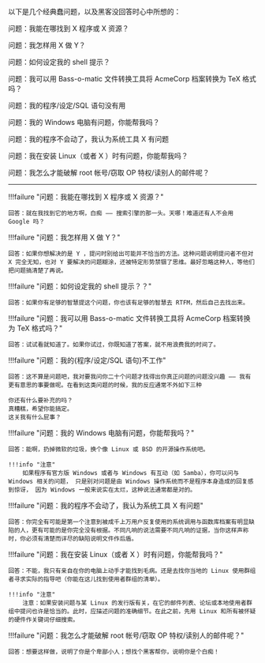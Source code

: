 以下是几个经典蠢问题，以及黑客没回答时心中所想的：

问题：我能在哪找到 X 程序或 X 资源？

问题：我怎样用 X 做 Y？

问题：如何设定我的 shell 提示？

问题：我可以用 Bass-o-matic 文件转换工具将 AcmeCorp 档案转换为 TeX 格式吗？

问题：我的程序/设定/SQL 语句没有用

问题：我的 Windows 电脑有问题，你能帮我吗？

问题：我的程序不会动了，我认为系统工具 X 有问题

问题：我在安装 Linux（或者 X ）时有问题，你能帮我吗？

问题：我怎么才能破解 root 帐号/窃取 OP 特权/读别人的邮件呢？

------

!!!failure "问题：我能在哪找到 X 程序或 X 资源？"

    回答：就在我找到它的地方啊，白痴 —— 搜索引擎的那一头。天哪！难道还有人不会用 Google 吗？

!!!failure "问题：我怎样用 X 做 Y？"

    回答：如果你想解决的是 Y ，提问时别给出可能并不恰当的方法。这种问题说明提问者不但对 X 完全无知，也对 Y 要解决的问题糊涂，还被特定形势禁锢了思维。最好忽略这种人，等他们把问题搞清楚了再说。

!!!failure "问题：如何设定我的 shell 提示？？"

    回答：如果你有足够的智慧提这个问题，你也该有足够的智慧去 RTFM，然后自己去找出来。

!!!failure "问题：我可以用 Bass-o-matic 文件转换工具将 AcmeCorp 档案转换为 TeX 格式吗？"

    回答：试试看就知道了。如果你试过，你既知道了答案，就不用浪费我的时间了。

!!!failure "问题：我的{程序/设定/SQL 语句}不工作"

    回答：这不算是问题吧，我对要我问你二十个问题才找得出你真正问题的问题没兴趣 —— 我有更有意思的事要做呢。在看到这类问题的时候，我的反应通常不外如下三种

    你还有什么要补充的吗？
    真糟糕，希望你能搞定。
    这关我有什么屁事？

!!!failure "问题：我的 Windows 电脑有问题，你能帮我吗？"

    回答：能啊，扔掉微软的垃圾，换个像 Linux 或 BSD 的开源操作系统吧。

    !!!info "注意"
        如果程序有官方版 Windows 或者与 Windows 有互动（如 Samba），你可以问与 Windows 相关的问题， 只是别对问题是由 Windows 操作系统而不是程序本身造成的回复感到惊讶， 因为 Windows 一般来说实在太烂，这种说法通常都是对的。

!!!failure "问题：我的程序不会动了，我认为系统工具 X 有问题"

    回答：你完全有可能是第一个注意到被成千上万用户反复使用的系统调用与函数库档案有明显缺陷的人，更有可能的是你完全没有根据。不同凡响的说法需要不同凡响的证据，当你这样声称时，你必须有清楚而详尽的缺陷说明文件作后盾。

!!!failure "问题：我在安装 Linux（或者 X ）时有问题，你能帮我吗？"

    回答：不能，我只有亲自在你的电脑上动手才能找到毛病。还是去找你当地的 Linux 使用群组者寻求实际的指导吧（你能在这儿找到使用者群组的清单）。
    
    !!!info "注意"
        注意：如果安装问题与某 Linux 的发行版有关，在它的邮件列表、论坛或本地使用者群组中提问也许是恰当的。此时，应描述问题的准确细节。在此之前，先用 Linux 和所有被怀疑的硬件作关键词仔细搜索。

!!!failure "问题：我怎么才能破解 root 帐号/窃取 OP 特权/读别人的邮件呢？"

    回答：想要这样做，说明了你是个卑鄙小人；想找个黑客帮你，说明你是个白痴！